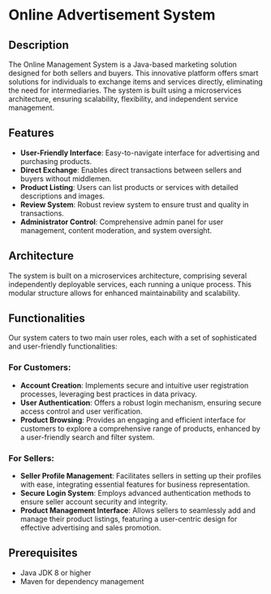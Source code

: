# Online Advertisement System
## Description

The Online Management System is a Java-based marketing solution designed for both sellers and buyers. This innovative platform offers smart solutions for individuals to exchange items and services directly, eliminating the need for intermediaries. The system is built using a microservices architecture, ensuring scalability, flexibility, and independent service management.

## Features

- **User-Friendly Interface**: Easy-to-navigate interface for advertising and purchasing products.
- **Direct Exchange**: Enables direct transactions between sellers and buyers without middlemen.
- **Product Listing**: Users can list products or services with detailed descriptions and images.
- **Review System**: Robust review system to ensure trust and quality in transactions.
- **Administrator Control**: Comprehensive admin panel for user management, content moderation, and system oversight.

## Architecture

The system is built on a microservices architecture, comprising several independently deployable services, each running a unique process. This modular structure allows for enhanced maintainability and scalability.

## Functionalities

Our system caters to two main user roles, each with a set of sophisticated and user-friendly functionalities:

### For Customers:

- **Account Creation**: Implements secure and intuitive user registration processes, leveraging best practices in data privacy.
- **User Authentication**: Offers a robust login mechanism, ensuring secure access control and user verification.
- **Product Browsing**: Provides an engaging and efficient interface for customers to explore a comprehensive range of products, enhanced by a user-friendly search and filter system.

### For Sellers:
- **Seller Profile Management**: Facilitates sellers in setting up their profiles with ease, integrating essential features for business representation.
- **Secure Login System**: Employs advanced authentication methods to ensure seller account security and integrity.
- **Product Management Interface**: Allows sellers to seamlessly add and manage their product listings, featuring a user-centric design for effective advertising and sales promotion.

## Prerequisites

- Java JDK 8 or higher
- Maven for dependency management